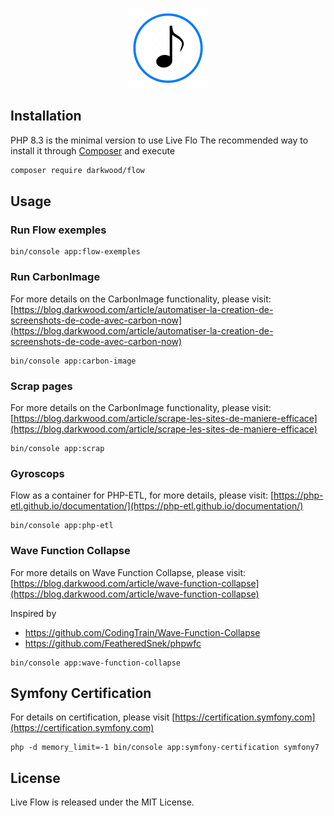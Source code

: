 <p align="center">
  <a href="https://github.com/matyo91/flow-live">
    <img src="assets/images/logo.png" width="auto" height="128px" alt="Flow">
  </a>
</p>

## Installation

PHP 8.3 is the minimal version to use Live Flo
The recommended way to install it through [Composer](http://getcomposer.org) and execute

```bash
composer require darkwood/flow
```

## Usage

### Run Flow exemples

```
bin/console app:flow-exemples
```

### Run CarbonImage

For more details on the CarbonImage functionality, please visit: [https://blog.darkwood.com/article/automatiser-la-creation-de-screenshots-de-code-avec-carbon-now](https://blog.darkwood.com/article/automatiser-la-creation-de-screenshots-de-code-avec-carbon-now)

```
bin/console app:carbon-image
```

### Scrap pages

For more details on the CarbonImage functionality, please visit: [https://blog.darkwood.com/article/scrape-les-sites-de-maniere-efficace](https://blog.darkwood.com/article/scrape-les-sites-de-maniere-efficace)

```
bin/console app:scrap
```

### Gyroscops

Flow as a container for PHP-ETL, for more details, please visit: [https://php-etl.github.io/documentation/](https://php-etl.github.io/documentation/)

```
bin/console app:php-etl
```

### Wave Function Collapse

For more details on Wave Function Collapse, please visit: [https://blog.darkwood.com/article/wave-function-collapse](https://blog.darkwood.com/article/wave-function-collapse)

Inspired by
- https://github.com/CodingTrain/Wave-Function-Collapse
- https://github.com/FeatheredSnek/phpwfc

```
bin/console app:wave-function-collapse
```

## Symfony Certification

For details on certification, please visit [https://certification.symfony.com](https://certification.symfony.com)

```
php -d memory_limit=-1 bin/console app:symfony-certification symfony7
```

## License

Live Flow is released under the MIT License.
